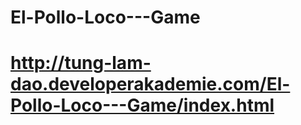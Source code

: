 ﻿# El-Pollo-Loco---Game
# http://tung-lam-dao.developerakademie.com/El-Pollo-Loco---Game/index.html

